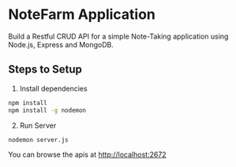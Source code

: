 # NoteFarm Application

Build a Restful CRUD API for a simple Note-Taking application using Node.js, Express and MongoDB.

## Steps to Setup

1. Install dependencies

```bash
npm install
npm install -g nodemon
```

2. Run Server

```bash
nodemon server.js
```

You can browse the apis at <http://localhost:2672>